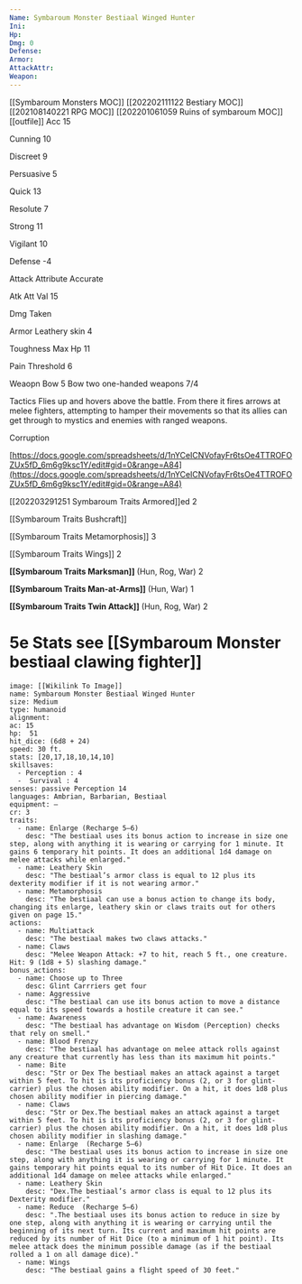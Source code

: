 ```yaml
---
Name: Symbaroum Monster Bestiaal Winged Hunter
Ini: 
Hp: 
Dmg: 0
Defense: 
Armor: 
AttackAttr: 
Weapon: 
---
```

[[Symbaroum Monsters MOC]]
[[202202111122 Bestiary MOC]]
[[202108140221 RPG MOC]]
[[202201061059 Ruins of symbaroum MOC]]
[[outfile]]
Acc 15

Cunning 10

Discreet 9

Persuasive 5

Quick 13

Resolute 7

Strong 11

Vigilant 10

Defense -4

Attack Attribute Accurate

Atk Att Val 15

Dmg Taken

Armor Leathery skin 4

Toughness Max Hp 11

Pain Threshold 6

Weaopn Bow 5 Bow two one-handed weapons 7/4

Tactics Flies up and hovers above the battle. From there it fires arrows at melee fighters, attempting to hamper their movements so that its allies can get through to mystics and enemies with ranged weapons.

Corruption

[https://docs.google.com/spreadsheets/d/1nYCeICNVofayFr6tsOe4TTROFOZUx5fD_6m6g9ksc1Y/edit#gid=0&range=A84](https://docs.google.com/spreadsheets/d/1nYCeICNVofayFr6tsOe4TTROFOZUx5fD_6m6g9ksc1Y/edit#gid=0&range=A84)

[[202203291251 Symbaroum Traits Armored]]ed 2

[[Symbaroum Traits Bushcraft]]

[[Symbaroum Traits Metamorphosis]] 3

[[Symbaroum Traits Wings]] 2

**[[Symbaroum Traits Marksman]]** (Hun, Rog, War) 2

**[[Symbaroum Traits Man-at-Arms]]** (Hun, War) 1

**[[Symbaroum Traits Twin Attack]]** (Hun, Rog, War) 2

# 5e Stats  see  [[Symbaroum Monster bestiaal clawing fighter]]

```statblock
image: [[Wikilink To Image]]
name: Symbaroum Monster Bestiaal Winged Hunter
size: Medium
type: humanoid
alignment:
ac: 15
hp:  51
hit_dice: (6d8 + 24)
speed: 30 ft.
stats: [20,17,18,10,14,10]
skillsaves:
  - Perception : 4
  -  Survival : 4
senses: passive Perception 14
languages: Ambrian, Barbarian, Bestiaal
equipment: —
cr: 3
traits:
  - name: Enlarge (Recharge 5–6)
    desc: "The bestiaal uses its bonus action to increase in size one step, along with anything it is wearing or carrying for 1 minute. It gains 6 temporary hit points. It does an additional 1d4 damage on melee attacks while enlarged."
  - name: Leathery Skin
    desc: "The bestiaal’s armor class is equal to 12 plus its dexterity modifier if it is not wearing armor."
  - name: Metamorphosis
    desc: "The bestiaal can use a bonus action to change its body, changing its enlarge, leathery skin or claws traits out for others given on page 15."
actions:
  - name: Multiattack
    desc: "The bestiaal makes two claws attacks."
  - name: Claws
    desc: "Melee Weapon Attack: +7 to hit, reach 5 ft., one creature. Hit: 9 (1d8 + 5) slashing damage."
bonus_actions:
  - name: Choose up to Three
    desc: Glint Carrriers get four
  - name: Aggressive
    desc: "The bestiaal can use its bonus action to move a distance equal to its speed towards a hostile creature it can see."
  - name: Awareness
    desc: "The bestiaal has advantage on Wisdom (Perception) checks that rely on smell."
  - name: Blood Frenzy
    desc: "The bestiaal has advantage on melee attack rolls against any creature that currently has less than its maximum hit points."
  - name: Bite
    desc: "Str or Dex The bestiaal makes an attack against a target within 5 feet. To hit is its proficiency bonus (2, or 3 for glint-carrier) plus the chosen ability modifier. On a hit, it does 1d8 plus chosen ability modifier in piercing damage."
  - name: Claws
    desc: "Str or Dex.The bestiaal makes an attack against a target within 5 feet. To hit is its proficiency bonus (2, or 3 for glint-carrier) plus the chosen ability modifier. On a hit, it does 1d8 plus chosen ability modifier in slashing damage."
  - name: Enlarge  (Recharge 5–6)
    desc: "The bestiaal uses its bonus action to increase in size one step, along with anything it is wearing or carrying for 1 minute. It gains temporary hit points equal to its number of Hit Dice. It does an additional 1d4 damage on melee attacks while enlarged."
  - name: Leathery Skin
    desc: "Dex.The bestiaal’s armor class is equal to 12 plus its Dexterity modifier."
  - name: Reduce  (Recharge 5–6)
    desc: ".The bestiaal uses its bonus action to reduce in size by one step, along with anything it is wearing or carrying until the beginning of its next turn. Its current and maximum hit points are reduced by its number of Hit Dice (to a minimum of 1 hit point). Its melee attack does the minimum possible damage (as if the bestiaal rolled a 1 on all damage dice)."
  - name: Wings
    desc: "The bestiaal gains a flight speed of 30 feet."
```